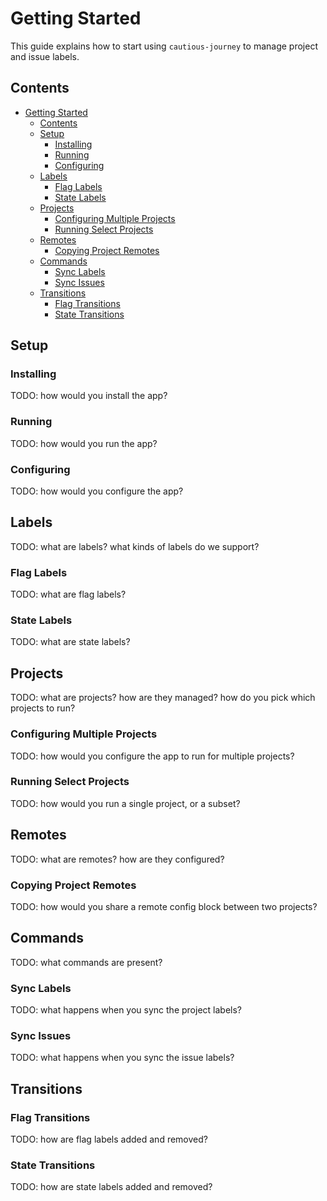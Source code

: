 # Getting Started

This guide explains how to start using `cautious-journey` to manage project and issue labels.

## Contents

- [Getting Started](#getting-started)
  - [Contents](#contents)
  - [Setup](#setup)
    - [Installing](#installing)
    - [Running](#running)
    - [Configuring](#configuring)
  - [Labels](#labels)
    - [Flag Labels](#flag-labels)
    - [State Labels](#state-labels)
  - [Projects](#projects)
    - [Configuring Multiple Projects](#configuring-multiple-projects)
    - [Running Select Projects](#running-select-projects)
  - [Remotes](#remotes)
    - [Copying Project Remotes](#copying-project-remotes)
  - [Commands](#commands)
    - [Sync Labels](#sync-labels)
    - [Sync Issues](#sync-issues)
  - [Transitions](#transitions)
    - [Flag Transitions](#flag-transitions)
    - [State Transitions](#state-transitions)

## Setup

### Installing

TODO: how would you install the app?

### Running

TODO: how would you run the app?

### Configuring

TODO: how would you configure the app?

## Labels

TODO: what are labels? what kinds of labels do we support?

### Flag Labels

TODO: what are flag labels?

### State Labels

TODO: what are state labels?

## Projects

TODO: what are projects? how are they managed? how do you pick which projects to run?

### Configuring Multiple Projects

TODO: how would you configure the app to run for multiple projects?

### Running Select Projects

TODO: how would you run a single project, or a subset?

## Remotes

TODO: what are remotes? how are they configured?

### Copying Project Remotes

TODO: how would you share a remote config block between two projects?

## Commands

TODO: what commands are present?

### Sync Labels

TODO: what happens when you sync the project labels?

### Sync Issues

TODO: what happens when you sync the issue labels?

## Transitions

### Flag Transitions

TODO: how are flag labels added and removed?

### State Transitions

TODO: how are state labels added and removed?

